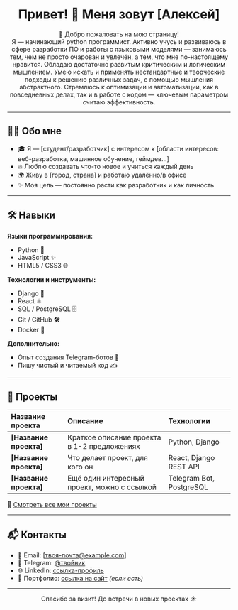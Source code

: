 <h1 align="center">Привет! 👋 Меня зовут [Алексей]</h1>

<p align="center">
  🚀 Добро пожаловать на мою страницу! <br> Я — начинающий python программист. Активно учусь и развиваюсь в сфере разработки ПО
и работы с языковыми моделями — занимаюсь тем, чем не просто очарован и увлечён, а
тем, что мне по-настоящему нравится. Обладаю достаточно развитым критическим и
логическим мышлением. Умею искать и применять нестандартные и творческие подходы к
решению различных задач, с помощью мышления абстрактного. Стремлюсь к оптимизации
и автоматизации, как в повседневных делах, так и в работе с кодом — ключевым
параметром считаю эффективность.
</p>

---

## 🧑‍💻 Обо мне

- 🎓 Я — [студент/разработчик] с интересом к [области интересов: веб-разработка, машинное обучение, геймдев...]
- 🔥 Люблю создавать что-то новое и учиться каждый день
- 🌍 Живу в [город, страна] и работаю удалённо/в офисе
- ✨ Моя цель — постоянно расти как разработчик и как личность

---

## 🛠️ Навыки

**Языки программирования:**
- Python 🐍
- JavaScript ✨
- HTML5 / CSS3 🌐

**Технологии и инструменты:**
- Django 🧩
- React ⚛️
- SQL / PostgreSQL 🗄️
- Git / GitHub 🛠️
- Docker 🐳

**Дополнительно:**
- Опыт создания Telegram-ботов 🤖
- Пишу чистый и читаемый код ✍️

---

## 🚀 Проекты

| Название проекта | Описание | Технологии |
|:-----------------|:---------|:-----------|
| **[Название проекта]** | Краткое описание проекта в 1-2 предложениях | Python, Django |
| **[Название проекта]** | Что делает проект, для кого он | React, Django REST API |
| **[Название проекта]** | Ещё один интересный проект, можно с ссылкой | Telegram Bot, PostgreSQL |

📂 [Смотреть все мои проекты](https://github.com/ТвойПрофиль?tab=repositories)

---

## 📬 Контакты

- 📧 Email: [твоя-почта@example.com]
- 💬 Telegram: [@твойник](https://t.me/твойник)
- 🌐 LinkedIn: [ссылка-профиль](https://linkedin.com/in/твоя-ссылка)
- 🔗 Портфолио: [ссылка на сайт](https://твоя-ссылка.com) *(если есть)*

---

<p align="center">
  Спасибо за визит! До встречи в новых проектах ☀️
</p>

